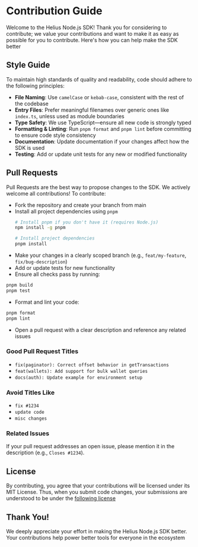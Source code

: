 # Contribution Guide

Welcome to the Helius Node.js SDK! Thank you for considering to contribute; we value your contributions and want to make it as easy as possible for you to contribute. Here's how you can help make the SDK better

## Style Guide

To maintain high standards of quality and readability, code should adhere to the following principles:

- **File Naming**: Use `camelCase` or `kebab-case`, consistent with the rest of the codebase
- **Entry Files**: Prefer meaningful filenames over generic ones like `index.ts`, unless used as module boundaries
- **Type Safety**: We use TypeScript—ensure all new code is strongly typed
- **Formatting & Linting**: Run `pnpm format` and `pnpm lint` before committing to ensure code style consistency
- **Documentation**: Update documentation if your changes affect how the SDK is used
- **Testing**: Add or update unit tests for any new or modified functionality

## Pull Requests

Pull Requests are the best way to propose changes to the SDK. We actively welcome all contributions! To contribute:

- Fork the repository and create your branch from main
- Install all project dependencies using `pnpm`
    ```bash
    # Install pnpm if you don't have it (requires Node.js)
    npm install -g pnpm

    # Install project dependencies
    pnpm install
    ```
- Make your changes in a clearly scoped branch (e.g., `feat/my-feature`, `fix/bug-description`)
- Add or update tests for new functionality
- Ensure all checks pass by running:

```bash
pnpm build
pnpm test
```

- Format and lint your code:

```bash
pnpm format
pnpm lint
```

- Open a pull request with a clear description and reference any related issues

### Good Pull Request Titles

- `fix(paginator): Correct offset behavior in getTransactions`
- `feat(wallets): Add support for bulk wallet queries`
- `docs(auth): Update example for environment setup`

### Avoid Titles Like

- `fix #1234`
- `update code`
- `misc changes`

### Related Issues

If your pull request addresses an open issue, please mention it in the description (e.g., `Closes #1234`).

## License

By contributing, you agree that your contributions will be licensed under its MIT License. Thus, when you submit code changes, your submissions are understood to be under the [following license](https://github.com/helius-labs/helius-sdk/blob/main/LINCENSE)

## Thank You!

We deeply appreciate your effort in making the Helius Node.js SDK better. Your contributions help power better tools for everyone in the ecosystem